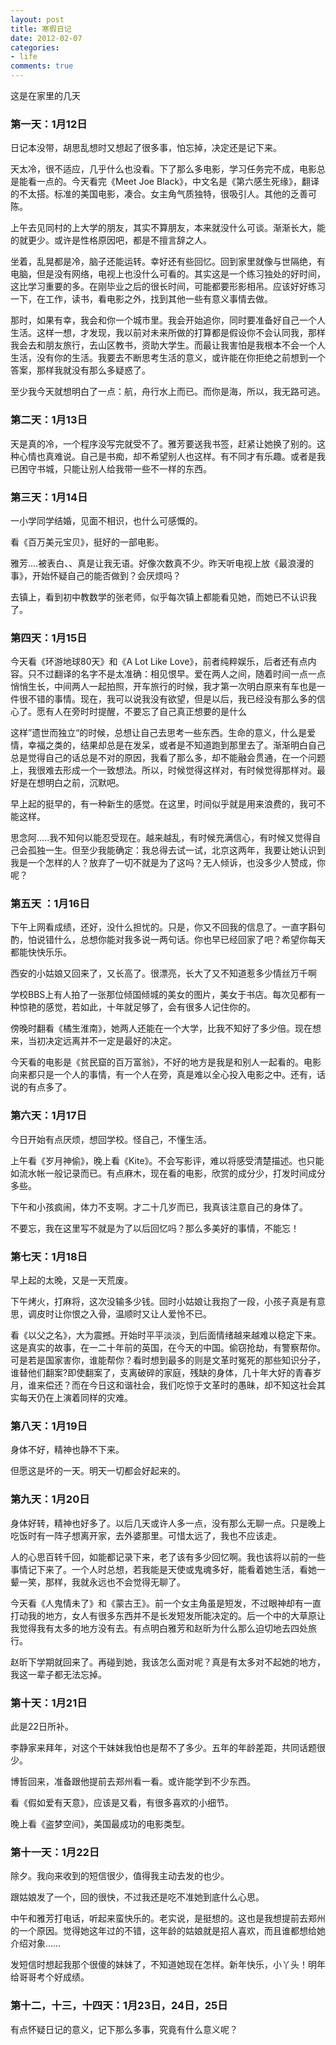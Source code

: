 ```yaml
---
layout: post
title: 寒假日记
date: 2012-02-07
categories:
- life
comments: true
---
```

这是在家里的几天



### 第一天：1月12日

日记本没带，胡思乱想时又想起了很多事，怕忘掉，决定还是记下来。

天太冷，很不适应，几乎什么也没看。下了那么多电影，学习任务完不成，电影总是能看一点的。今天看完《Meet Joe Black》，中文名是《第六感生死缘》，翻译的不太搭。标准的美国电影，凑合。女主角气质独特，很吸引人。其他的乏善可陈。

上午去见同村的上大学的朋友，其实不算朋友，本来就没什么可谈。渐渐长大，能的就更少。或许是性格原因吧，都是不擅言辞之人。

坐着，乱晃都是冷，脑子还能运转。幸好还有些回忆。回到家里就像与世隔绝，有电脑，但是没有网络，电视上也没什么可看的。其实这是一个练习独处的好时间，这比学习重要的多。在刚毕业之后的很长时间，可能都要形影相吊。应该好好练习一下，在工作，读书，看电影之外，找到其他一些有意义事情去做。

那时，如果有幸，我会和你一个城市里。我会开始追你，同时要准备好自己一个人生活。这样一想，才发现，我以前对未来所做的打算都是假设你不会认同我，那样我会去和朋友旅行，去山区教书，资助大学生。而最让我害怕是我根本不会一个人生活，没有你的生活。我要去不断思考生活的意义，或许能在你拒绝之前想到一个答案，那样我就没有那么多疑惑了。

至少我今天就想明白了一点：航，舟行水上而已。而你是海，所以，我无路可逃。



### 第二天：1月13日

天是真的冷，一个程序没写完就受不了。雅芳要送我书签，赶紧让她换了别的。这种心情也真难说。自己是书痴，却不希望别人也这样。有不同才有乐趣。或者是我已困守书城，只能让别人给我带一些不一样的东西。



### 第三天：1月14日

一小学同学结婚，见面不相识，也什么可感慨的。

看《百万美元宝贝》，挺好的一部电影。

雅芳....被表白、、真是让我无语。好像次数真不少。昨天听电视上放《最浪漫的事》，开始怀疑自己的能否做到？会厌烦吗？

去镇上，看到初中教数学的张老师，似乎每次镇上都能看见她，而她已不认识我了。



### 第四天：1月15日

今天看《环游地球80天》和《A Lot Like Love》，前者纯粹娱乐，后者还有点内容。只不过翻译的名字不是太准确：相见恨早。爱在两人之间，随着时间一点一点悄悄生长，中间两人一起拍照，开车旅行的时候，我才第一次明白原来有车也是一件很不错的事情。现在，我可以说我没有欲望，但是以后，我已经没有那么多的信心了。愿有人在旁时时提醒，不要忘了自己真正想要的是什么

这样”遗世而独立“的时候，总想让自己去思考一些东西。生命的意义，什么是爱情，幸福之类的，结果却总是在发呆，或者是不知道跑到那里去了。渐渐明白自己总是觉得自己的话总是不对的原因，我看了那么多，却不能融会贯通，在一个问题上，我很难去形成一个一致想法。所以，时候觉得这样对，有时候觉得那样对。最好是在想明白之前，沉默吧。

早上起的挺早的，有一种新生的感觉。在这里，时间似乎就是用来浪费的，我可不能这样。

思念阿.....我不知何以能忍受现在。越来越乱，有时候充满信心，有时候又觉得自己会孤独一生。但至少我能确定：我总得去试一试，北京这两年，我要让她认识到我是一个怎样的人？放弃了一切不就是为了这吗？无人倾诉，也没多少人赞成，你呢？



### 第五天 ：1月16日

下午上网看成绩，还好，没什么担忧的。只是，你又不回我的信息了。一直字斟句酌，怕说错什么，总想你能对我多说一两句话。你也早已经回家了吧？希望你每天都能快快乐乐。

西安的小姑娘又回来了，又长高了。很漂亮，长大了又不知道惹多少情丝万千啊

学校BBS上有人拍了一张那位倾国倾城的美女的图片，美女于书店。每次见都有一种惊艳的感觉，若如此，十年就足够了，会有很多人记住你的。

傍晚时翻看《橘生淮南》，她两人还能在一个大学，比我不知好了多少倍。现在想来，当初决定远离并不一定是最好的决定。

今天看的电影是《贫民窟的百万富翁》，不好的地方是我是和别人一起看的。电影向来都只是一个人的事情，有一个人在旁，真是难以全心投入电影之中。还有，话说的有点多了。



### 第六天：1月17日

今日开始有点厌烦，想回学校。怪自己，不懂生活。

上午看《岁月神偷》，晚上看《Kite》。不会写影评，难以将感受清楚描述。也只能如流水帐一般记录而已。有点麻木，现在看的电影，欣赏的成分少，打发时间成分多些。

下午和小孩疯闹，体力不支啊。才二十几岁而已，我真该注意自己的身体了。

不要忘，我在这里写不就是为了以后回忆吗？那么多美好的事情，不能忘！



### 第七天：1月18日

早上起的太晚，又是一天荒废。

下午烤火，打麻将，这次没输多少钱。回时小姑娘让我抱了一段，小孩子真是有意思，调皮时让你恨之入骨，温顺时又让人爱怜不已。

看《以父之名》，大为震撼。开始时平平淡淡，到后面情绪越来越难以稳定下来。这是真实的故事，在一二十年前的英国，在今天的中国。偷窃抢劫，有警察帮你。可是若是国家害你，谁能帮你？看时想到最多的则是文革时冤死的那些知识分子，谁替他们翻案?即使翻案了，支离破碎的家庭，残缺的身体，几十年大好的青春岁月，谁来偿还？而在今日这和谐社会，我们吃惊于文革时的愚昧，却不知这社会其实每天仍在上演着同样的灾难。



### 第八天：1月19日

身体不好，精神也静不下来。

但愿这是坏的一天。明天一切都会好起来的。



### 第九天：1月20日

身体好转，精神也好多了。以后几天或许人多一点，没有那么无聊一点。只是晚上吃饭时有一阵子想离开家，去外婆那里。可惜太远了，我也不应该走。

人的心思百转千回，如能都记录下来，老了该有多少回忆啊。我也该将以前的一些事情记下来了。一个人时总想，若我能是天使或鬼魂多好，能看着她生活，看她一颦一笑，那样，我就永远也不会觉得无聊了。

今天看《人鬼情未了》和《蒙古王》。前一个女主角虽是短发，不过眼神却有一直打动我的地方，女人有很多东西并不是长发短发所能决定的。后一个中的大草原让我觉得我有太多的地方没有去。有点明白雅芳和赵昕为什么那么迫切地去四处旅行。

赵昕下学期就回来了。再碰到她，我该怎么面对呢？真是有太多对不起她的地方，我这一辈子都无法忘掉。



### 第十天：1月21日

此是22日所补。

李静家来拜年，对这个干妹妹我怕也是帮不了多少。五年的年龄差距，共同话题很少。

博哲回来，准备跟他提前去郑州看一看。或许能学到不少东西。

看《假如爱有天意》，应该是又看，有很多喜欢的小细节。

晚上看《盗梦空间》，美国最成功的电影类型。



### 第十一天：1月22日

除夕。我向来收到的短信很少，值得我主动去发的也少。

跟姑娘发了一个，回的很快，不过我还是吃不准她到底什么心思。

中午和雅芳打电话，听起来蛮快乐的。老实说，是挺想的。这也是我想提前去郑州的一个原因。觉得她这年过的不错，这年龄的姑娘就是招人喜欢，而且谁都想给她介绍对象……

发短信时想起我那个很傻的妹妹了，不知道她现在怎样。新年快乐，小丫头！明年给哥哥考个好成绩。



### 第十二，十三，十四天：1月23日，24日，25日

有点怀疑日记的意义，记下那么多事，究竟有什么意义呢？

 

 
